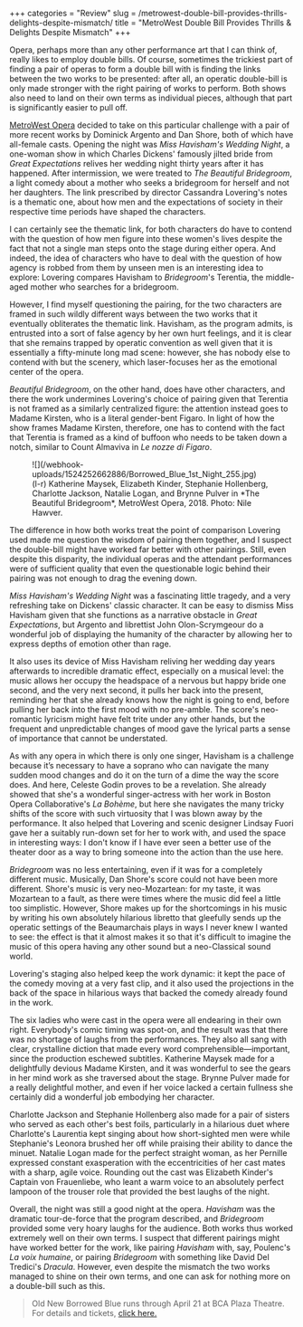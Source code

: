 +++
categories = "Review"
slug = /metrowest-double-bill-provides-thrills-delights-despite-mismatch/
title = "MetroWest Double Bill Provides Thrills &amp; Delights Despite Mismatch"
+++

Opera, perhaps more than any other performance art that I can think of, really likes to employ double bills. Of course, sometimes the trickiest part of finding a pair of operas to form a double bill with is finding the links between the two works to be presented: after all, an operatic double-bill is only made stronger with the right pairing of works to perform. Both shows also need to land on their own terms as individual pieces, although that part is significantly easier to pull off.

[MetroWest Opera](http://metrowestopera.org/) decided to take on this particular challenge with a pair of more recent works by Dominick Argento and Dan Shore, both of which have all-female casts. Opening the night was *Miss Havisham's Wedding Night*, a one-woman show in which Charles Dickens' famously jilted bride from *Great Expectations* relives her wedding night thirty years after it has happened. After intermission, we were treated to *The Beautiful Bridegroom*, a light comedy about a mother who seeks a bridegroom for herself and not her daughters. The link prescribed by director Cassandra Lovering's notes is a thematic one, about how men and the expectations of society in their respective time periods have shaped the characters.

I can certainly see the thematic link, for both characters do have to contend with the question of how men figure into these women's lives despite the fact that not a single man steps onto the stage during either opera. And indeed, the idea of characters who have to deal with the question of how agency is robbed from them by unseen men is an interesting idea to explore: Lovering compares Havisham to *Bridegroom*'s Terentia, the middle-aged mother who searches for a bridegroom. 

However, I find myself questioning the pairing, for the two characters are framed in such wildly different ways between the two works that it eventually obliterates the thematic link. Havisham, as the program admits, is entrusted into a sort of false agency by her own hurt feelings, and it is clear that she remains trapped by operatic convention as well given that it is essentially a fifty-minute long mad scene: however, she has nobody else to contend with but the scenery, which laser-focuses her as the emotional center of the opera. 

*Beautiful Bridegroom*, on the other hand, does have other characters, and there the work undermines Lovering's choice of pairing given that Terentia is not framed as a similarly centralized figure: the attention instead goes to Madame Kirsten, who is a literal gender-bent Figaro. In light of how the show frames Madame Kirsten, therefore, one has to contend with the fact that Terentia is framed as a kind of buffoon who needs to be taken down a notch, similar to Count Almaviva in *Le nozze di Figaro*.

<figure data-type="image">
![](/webhook-uploads/1524252662886/Borrowed_Blue_1st_Night_255.jpg)
<figcaption>(l-r) Katherine Maysek, Elizabeth Kinder, Stephanie Hollenberg, Charlotte Jackson, Natalie Logan, and Brynne Pulver in *The Beautiful Bridegroom*, MetroWest Opera, 2018. Photo: Nile Hawver.</figcaption>
</figure>

The difference in how both works treat the point of comparison Lovering used made me question the wisdom of pairing them together, and I suspect the double-bill might have worked far better with other pairings. Still, even despite this disparity, the individual operas and the attendant performances were of sufficient quality that even the questionable logic behind their pairing was not enough to drag the evening down.

*Miss Havisham's Wedding Night* was a fascinating little tragedy, and a very refreshing take on Dickens' classic character. It can be easy to dismiss Miss Havisham given that she functions as a narrative obstacle in *Great Expectations*, but Argento and librettist John Olon-Scrymgeour do a wonderful job of displaying the humanity of the character by allowing her to express depths of emotion other than rage. 

It also uses its device of Miss Havisham reliving her wedding day years afterwards to incredible dramatic effect, especially on a musical level: the music allows her occupy the headspace of a nervous but happy bride one second, and the very next second, it pulls her back into the present, reminding her that she already knows how the night is going to end, before pulling her back into the first mood with no pre-amble. The score's neo-romantic lyricism might have felt trite under any other hands, but the frequent and unpredictable changes of mood gave the lyrical parts a sense of importance that cannot be understated.

As with any opera in which there is only one singer, Havisham is a challenge because it’s necessary to have a soprano who can navigate the many sudden mood changes and do it on the turn of a dime the way the score does. And here, Celeste Godin proves to be a revelation. She already showed that she's a wonderful singer-actress with her work in Boston Opera Collaborative's *La Bohème*, but here she navigates the many tricky shifts of the score with such virtuosity that I was blown away by the performance. It also helped that Lovering and scenic designer Lindsay Fuori gave her a suitably run-down set for her to work with, and used the space in interesting ways: I don't know if I have ever seen a better use of the theater door as a way to bring someone into the action than the use here.

*Bridegroom* was no less entertaining, even if it was for a completely different music. Musically, Dan Shore's score could not have been more different. Shore's music is very neo-Mozartean: for my taste, it was Mozartean to a fault, as there were times where the music did feel a little too simplistic. However, Shore makes up for the shortcomings in his music by writing his own absolutely hilarious libretto that gleefully sends up the operatic settings of the Beaumarchais plays in ways I never knew I wanted to see: the effect is that it almost makes it so that it's difficult to imagine the music of this opera having any other sound but a neo-Classical sound world. 

Lovering's staging also helped keep the work dynamic: it kept the pace of the comedy moving at a very fast clip, and it also used the projections in the back of the space in hilarious ways that backed the comedy already found in the work.

The six ladies who were cast in the opera were all endearing in their own right. Everybody's comic timing was spot-on, and the result was that there was no shortage of laughs from the performances. They also all sang with clear, crystalline diction that made every word comprehensible—important, since the production eschewed subtitles. Katherine Maysek made for a delightfully devious Madame Kirsten, and it was wonderful to see the gears in her mind work as she traversed about the stage. Brynne Pulver made for a really delightful mother, and even if her voice lacked a certain fullness she certainly did a wonderful job embodying her character. 

Charlotte Jackson and Stephanie Hollenberg also made for a pair of sisters who served as each other's best foils, particularly in a hilarious duet where Charlotte's Laurentia kept singing about how short-sighted men were while Stephanie's Leonora brushed her off while praising their ability to dance the minuet. Natalie Logan made for the perfect straight woman, as her Pernille expressed constant exasperation with the eccentricities of her cast mates with a sharp, agile voice. Rounding out the cast was Elizabeth Kinder's Captain von Frauenliebe, who leant a warm voice to an absolutely perfect lampoon of the trouser role that provided the best laughs of the night.

Overall, the night was still a good night at the opera. *Havisham* was the dramatic tour-de-force that the program described, and *Bridegroom* provided some very hoary laughs for the audience. Both works thus worked extremely well on their own terms. I suspect that different pairings might have worked better for the work, like pairing *Havisham* with, say, Poulenc's *La voix humaine*, or pairing *Bridegroom* with something like David Del Tredici's *Dracula*. However, even despite the mismatch the two works managed to shine on their own terms, and one can ask for nothing more on a double-bill such as this.

>Old New Borrowed Blue runs through April 21 at BCA Plaza Theatre. For details and tickets, [click here.](https://www.bostontheatrescene.com/season/Old-New-Borrowed-Blue/)
